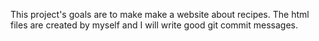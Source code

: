This project's goals are to make make a website about recipes.
The html files are created by myself and I will write good git
commit messages.